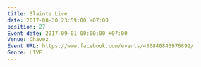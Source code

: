```yaml
---
title: Slainte Live
date: 2017-08-30 23:59:00 +07:00
position: 27
Event date: 2017-09-01 00:00:00 +07:00
Venue: Chavez
Event URL: https://www.facebook.com/events/430840843976892/
Genre: LIVE
---
```


